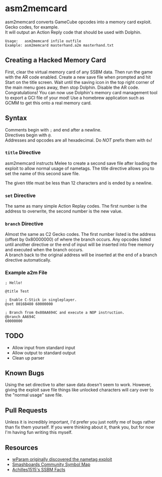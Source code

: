 # asm2memcard
asm2memcard converts GameCube opcodes into a memory card exploit.  Gecko codes, for example.  
It will output an Action Reply code that should be used with Dolphin.

```
Usage:   asm2memcard infile outfile
Example: asm2memcard masterhand.a2m masterhand.txt
```

## Creating a Hacked Memory Card
First, clear the virtual memory card of any SSBM data.  Then run the game with the AR code enabled.
Create a new save file when prompted and hit Start on the title screen.  Wait until the saving icon
in the top right corner of the main menu goes away, then stop Dolphin.  Disable the AR code.  
Congratulations!  You can now use Dolphin's memory card management tool to export a GCI file of your
mod!  Use a homebrew application such as GCMM to get this onto a real memory card.

## Syntax
Comments begin with `;` and end after a newline.  
Directives begin with `@`.  
Addresses and opcodes are all hexadecimal.  Do *NOT* prefix them with `0x`!

### `title` Directive
asm2memcard instructs Melee to create a second save file after loading the exploit to allow normal
usage of nametags.  The title directive allows you to set the name of this second save file.

The given title must be less than 12 characters and is ended by a newline.

### `set` Directive
The same as many simple Action Replay codes.  The first number is the address to overwrite, the
second number is the new value.

### `branch` Directive
Almost the same as C2 Gecko codes.  The first number listed is the address (offset by 0x80000000) of
where the branch occurs.  Any opcodes listed until another directive or the end of input will be
inserted into free memory and executed when the branch occurs.  
A branch back to the original address will be inserted at the end of a branch directive automatically.

### Example a2m File
```
; Hello!

@title Test

; Enable C-Stick in singleplayer.
@set 8016B480 60000000

; Branch from 0x80AA694C and execute a NOP instruction.
@branch AA694C
60000000
```

## TODO
* Allow input from standard input
* Allow output to standard output
* Clean up parser

## Known Bugs
Using the set directive to alter save data doesn't seem to work.  However, giving the exploit save
file things like unlocked characters will cary over to the "normal usage" save file.

## Pull Requests
Unless it is incredibly important, I'd prefer you just notify me of bugs rather than fix them
yourself.  If you were thinking about it, thank you, but for now I'm having fun writing this myself.

## Resources
* [wParam originally discovered the nametag exploit](http://wparam.com/ssbm/exploit.html)
* [Smashboards Community Symbol Map](https://smashboards.com/threads/smashboards-community-symbol-map.426763/)
* [Achilles1515's SSBM Facts](https://raw.githubusercontent.com/Achilles1515/20XX-Melee-Hack-Pack/master/SSBM%20Facts.txt)